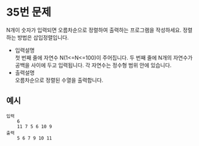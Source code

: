 # 35번 문제

N개이 숫자가 입력되면 오름차순으로 정렬하여 출력하는 프로그램을 작성하세요. 정렬하는 방법은 삽입정렬입니다.

<ul>
    <li>입력설명<br>
    첫 번째 줄에 자연수 N(1<=N<=100)이 주어집니다.
    두 번째 줄에 N개의 자연수가 공백을 사이에 두고 입력됩니다. 각 자연수는 정수형 범위 안에 있습니다. 
    </li>
    <li>출력설명<br>
    오름차순으로 정렬된 수열을 출력합니다.
    </li>
</ul>

## 예시
    입력
        6
        11 7 5 6 10 9
    출력
        5 6 7 9 10 11